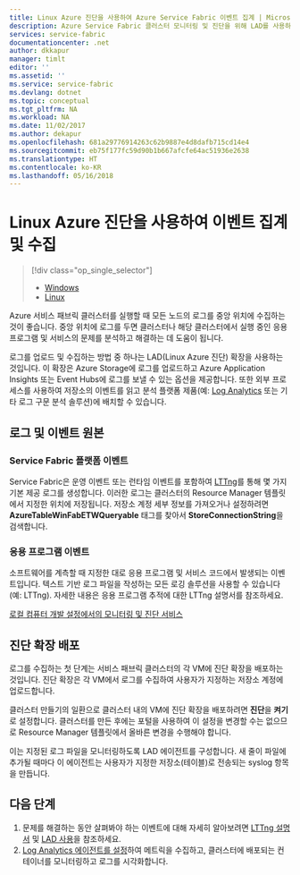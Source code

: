 ```yaml
---
title: Linux Azure 진단을 사용하여 Azure Service Fabric 이벤트 집계 | Microsoft Docs
description: Azure Service Fabric 클러스터 모니터링 및 진단을 위해 LAD를 사용하여 이벤트를 집계 및 수집하는 방법에 대해 알아봅니다.
services: service-fabric
documentationcenter: .net
author: dkkapur
manager: timlt
editor: ''
ms.assetid: ''
ms.service: service-fabric
ms.devlang: dotnet
ms.topic: conceptual
ms.tgt_pltfrm: NA
ms.workload: NA
ms.date: 11/02/2017
ms.author: dekapur
ms.openlocfilehash: 681a29776914263c62b9887e4d8dafb715cd14e4
ms.sourcegitcommit: eb75f177fc59d90b1b667afcfe64ac51936e2638
ms.translationtype: HT
ms.contentlocale: ko-KR
ms.lasthandoff: 05/16/2018
---
```

# <a name="event-aggregation-and-collection-using-linux-azure-diagnostics"></a>Linux Azure 진단을 사용하여 이벤트 집계 및 수집
> [!div class="op_single_selector"]
> * [Windows](service-fabric-diagnostics-event-aggregation-wad.md)
> * [Linux](service-fabric-diagnostics-event-aggregation-lad.md)
>
>

Azure 서비스 패브릭 클러스터를 실행할 때 모든 노드의 로그를 중앙 위치에 수집하는 것이 좋습니다. 중앙 위치에 로그를 두면 클러스터나 해당 클러스터에서 실행 중인 응용 프로그램 및 서비스의 문제를 분석하고 해결하는 데 도움이 됩니다.

로그를 업로드 및 수집하는 방법 중 하나는 LAD(Linux Azure 진단) 확장을 사용하는 것입니다. 이 확장은 Azure Storage에 로그를 업로드하고 Azure Application Insights 또는 Event Hubs에 로그를 보낼 수 있는 옵션을 제공합니다. 또한 외부 프로세스를 사용하여 저장소의 이벤트를 읽고 분석 플랫폼 제품(예: [Log Analytics](../log-analytics/log-analytics-service-fabric.md) 또는 기타 로그 구문 분석 솔루션)에 배치할 수 있습니다.

## <a name="log-and-event-sources"></a>로그 및 이벤트 원본

### <a name="service-fabric-platform-events"></a>Service Fabric 플랫폼 이벤트
Service Fabric은 운영 이벤트 또는 런타임 이벤트를 포함하여 [LTTng](http://lttng.org)를 통해 몇 가지 기본 제공 로그를 생성합니다. 이러한 로그는 클러스터의 Resource Manager 템플릿에서 지정한 위치에 저장됩니다. 저장소 계정 세부 정보를 가져오거나 설정하려면 **AzureTableWinFabETWQueryable** 태그를 찾아서 **StoreConnectionString**을 검색합니다.

### <a name="application-events"></a>응용 프로그램 이벤트
 소프트웨어를 계측할 때 지정한 대로 응용 프로그램 및 서비스 코드에서 발생되는 이벤트입니다. 텍스트 기반 로그 파일을 작성하는 모든 로깅 솔루션을 사용할 수 있습니다(예: LTTng). 자세한 내용은 응용 프로그램 추적에 대한 LTTng 설명서를 참조하세요.

[로컬 컴퓨터 개발 설정에서의 모니터링 및 진단 서비스](service-fabric-diagnostics-how-to-monitor-and-diagnose-services-locally-linux.md)

## <a name="deploy-the-diagnostics-extension"></a>진단 확장 배포
로그를 수집하는 첫 단계는 서비스 패브릭 클러스터의 각 VM에 진단 확장을 배포하는 것입니다. 진단 확장은 각 VM에서 로그를 수집하여 사용자가 지정하는 저장소 계정에 업로드합니다. 

클러스터 만들기의 일환으로 클러스터 내의 VM에 진단 확장을 배포하려면 **진단**을 **켜기**로 설정합니다. 클러스터를 만든 후에는 포털을 사용하여 이 설정을 변경할 수는 없으므로 Resource Manager 템플릿에서 올바른 변경을 수행해야 합니다.

이는 지정된 로그 파일을 모니터링하도록 LAD 에이전트를 구성합니다. 새 줄이 파일에 추가될 때마다 이 에이전트는 사용자가 지정한 저장소(테이블)로 전송되는 syslog 항목을 만듭니다.


## <a name="next-steps"></a>다음 단계

1. 문제를 해결하는 동안 살펴봐야 하는 이벤트에 대해 자세히 알아보려면 [LTTng 설명서](http://lttng.org/docs) 및 [LAD 사용](../virtual-machines/linux/classic/diagnostic-extension.md?toc=%2fazure%2fvirtual-machines%2flinux%2fclassic%2ftoc.json)을 참조하세요.
2. [Log Analytics 에이전트를 설정](service-fabric-diagnostics-event-analysis-oms.md)하여 메트릭을 수집하고, 클러스터에 배포되는 컨테이너를 모니터링하고 로그를 시각화합니다. 